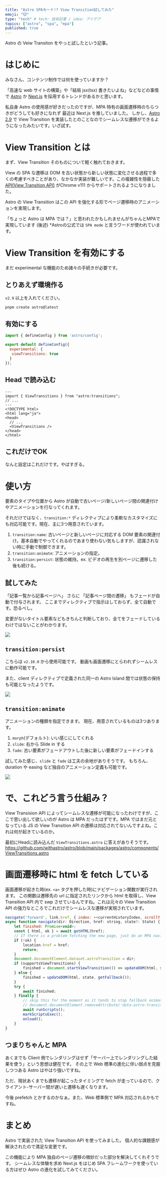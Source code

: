 ```yaml
---
title: "Astro SPAモード!? View Transition試してみた"
emoji: "😽"
type: "tech" # tech: 技術記事 / idea: アイデア
topics: ["astro", "spa", "mpa"]
published: true
---
```

Astro の Veiw Transiton をやっと試したという記事。

# はじめに
みなさん、コンテンツ制作では何を使っていますか？

「高速な web サイトの構築」や「結局 jsx(tsx) 書きたいよね」などなどの事情で [Astro](https://docs.astro.build/ja/getting-started/) か [Next.js](https://nextjs.org/) を採用するトレンドがあるかと思います。

私自身 Astro の使用感が好きだったのですが、MPA 特有の画面遷移時のちらつきがどうしても好きになれず 最近は Next.js を推していました。
しかし、[Astro 2.9](https://astro.build/blog/astro-290/) で View Transition を実装したとのことなのでシームレスな遷移ができるようになったみたいです。いざ試す。

# View Transition とは
まず、View Transition そのものについて軽く触れておきます。

View の SPA な遷移は DOM を古い状態から新しい状態に変化させる過程で多くの考慮すべきことがあり、なかなか実装が難しいです。この複雑性を隠蔽した [API(View Transition API)](https://developer.mozilla.org/en-US/docs/Web/API/View_Transitions_API) がChrome v111 からサポートされるようになりました。

Astro の View Transition はこの API を強化する形でページ遷移時のアニメーションを実現します。

「ちょっと Astro は MPA では？」と思われたかもしれませんがちゃんとMPAで実現しています (後述)
*Astroの公式では `SPA mode` と言うワードが使われています。

# View Transition を有効にする
まだ experimental な機能のため諸々の手続きが必要です。

## とりあえず環境作る
`v2.9` 以上を入れてください。
```bash
pnpm create astro@latest
```

## 有効にする
```js:astro.config.mjs
import { defineConfig } from 'astro/config';

export default defineConfig({
  experimental: {
   viewTransitions: true
  }
});
```

## Head で読み込む
```jsx:Layout.astro
---
import { ViewTransitions } from "astro:transitions";
// ...
---
<!DOCTYPE html>
<html lang="ja">
<head>
  // ...
  <ViewTransitions />
</head>
</html>
```

## これだけでOK
なんと設定はこれだけです。やばすぎる。

# 使い方
要素のタイプや位置から Astro が自動で古いページ/新しいページ間の関連付けやアニメーションを行なってくれます。

それだけではなく、`transition:*` ディレクティブにより柔軟なカスタマイズにも対応可能です。現在、主に3つ用意されています。
1. `transition:name`: 古いページと新しいページに対応する DOM 要素の関連付け。基本自動でやってくれるのであまり使わない気もしますが、認識されない時に手動で制御できます。
2. `transition:animate`: アニメーションの指定。
3. `transition:persist`: 状態の維持。ex. ビデオの再生を別ページに遷移した後も続ける。

## 試してみた
「記事一覧から記事ページへ」 さらに 「記事ページ間の遷移」 もフェードが自動で付与されます。
ここまでディレクティブで指示はしておらず、全て自動です。恐るべし。

変更がないタイトル要素などもきちんと判断しており、全てをフェードしているわけではないことがわかります。

![](https://storage.googleapis.com/zenn-user-upload/14adc93fd6c4-20230819.gif)


## `transition:persist`
こちらは `v2.10.0` から使用可能です。
動画も画面遷移にとらわれずシームレスに動作可能です。

また、client ディレクティブで定義された同一の Astro Island 間では状態の保持も可能となったようです。

![](https://storage.googleapis.com/zenn-user-upload/676a04190a15-20230819.gif)

## `transition:animate`
アニメーションの種類を指定できます。
現在、用意されているものは3つあります。
1. `morph`(デフォルト): いい感じにしてくれる
2. `slide`: 右から Slide in する
3. `fade`: 古い要素がフェードアウトした後に新しい要素がフェードインする

試してみた感じ、`slide` と `fade` は工夫の余地がありそうです。
もちろん、duration や easing など独自のアニメーション定義も可能です。

![](https://storage.googleapis.com/zenn-user-upload/84659d1c0314-20230819.gif)


# で、これどう言う仕組み？
View Transision API によってシームレスな遷移が可能になったわけですが、ここで思い出して欲しいのが Astro は MPA だったはずです。MPA ではまだ元となっている JS の View Transition API の遷移は対応されてないんですよね。これは何が起きているのか。

最初にHeadに読み込んだ `ViewTransitions.astro` に答えがありそうです。
https://github.com/withastro/astro/blob/main/packages/astro/components/ViewTransitions.astro

# 画面遷移時に html を fetch している
画面遷移が起きた時(ex. `<a>` タグを押した時)にナビゲーション関数が実行されます。
この関数は遷移先の url に指定されたリンクから html を取得し、View Transition API 内で swp させているんですね。これは元々の View Transition API の強力なところでこれだけでシームレスな遷移が実現されています。

```js
navigate('forward', link.href, { index: ++currentHistoryIndex, scrollY: 0 });
async function navigate(dir: Direction, href: string, state?: State) {
	let finished: Promise<void>;
	const { html, ok } = await getHTML(href);
	// If there is a problem fetching the new page, just do an MPA navigation to it.
	if (!ok) {
		location.href = href;
		return;
	}
	document.documentElement.dataset.astroTransition = dir;
	if (supportsViewTransitions) {
		finished = document.startViewTransition(() => updateDOM(html, state)).finished;
	} else {
		finished = updateDOM(html, state, getFallback());
	}
	try {
		await finished;
	} finally {
		// skip this for the moment as it tends to stop fallback animations
		// document.documentElement.removeAttribute('data-astro-transition');
		await runScripts();
		markScriptsExec();
		onload();
	}
}
```

## つまりちゃんと MPA
あくまでも Client 側でレンダリングはせず「サーバー上でレンダリングした結果を使う」という思想は健在です。
その上で Web 標準の進化に伴い弱点を克服しつつある Astro はやはり強いですね。

ただ、現状あくまでも遷移が起こったタイミングで fetch が走っているので、クライアント-サーバー間が遅いと遷移も遅くなります。

今後 prefetch とかするのかなぁ。また、Web 標準側で MPA 対応されるかもですね。

# まとめ
Astro で実装された View Transition API を使ってみました。
個人的な課題感が解決されたので満足な変更です。

この機能により MPA 独自のページ遷移の微妙だった部分を解決してくれそうです。
シームレスな体験を求め Next.js をはじめ SPA フレームワークを使っている方はぜひ Astro の進化を試してみてください。



